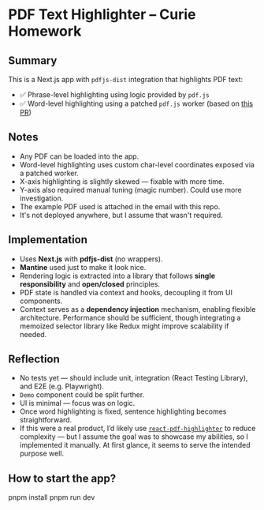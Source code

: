 # PDF Text Highlighter – Curie Homework

## Summary

This is a Next.js app with `pdfjs-dist` integration that highlights PDF text:

- ✅ Phrase-level highlighting using logic provided by `pdf.js`
- ✅ Word-level highlighting using a patched `pdf.js` worker (based on [this PR](https://github.com/mozilla/pdf.js/pull/18239/files#diff-cf40014d9c7d352f3ae212e7fffe5386decf96a10e53066a4d900c3eb8fc559eL2968))

## Notes

- Any PDF can be loaded into the app.
- Word-level highlighting uses custom char-level coordinates exposed via a patched worker.
- X-axis highlighting is slightly skewed — fixable with more time.
- Y-axis also required manual tuning (magic number). Could use more investigation.
- The example PDF used is attached in the email with this repo.
- It's not deployed anywhere, but I assume that wasn't required.

## Implementation

- Uses **Next.js** with **pdfjs-dist** (no wrappers).
- **Mantine** used just to make it look nice.
- Rendering logic is extracted into a library that follows **single responsibility** and **open/closed** principles.
- PDF state is handled via context and hooks, decoupling it from UI components.
- Context serves as a **dependency injection** mechanism, enabling flexible architecture. Performance should be sufficient, though integrating a memoized selector library like Redux might improve scalability if needed.

## Reflection

- No tests yet — should include unit, integration (React Testing Library), and E2E (e.g. Playwright).
- `Demo` component could be split further.
- UI is minimal — focus was on logic.
- Once word highlighting is fixed, sentence highlighting becomes straightforward.
- If this were a real product, I’d likely use [`react-pdf-highlighter`](https://github.com/agentcooper/react-pdf-highlighter) to reduce complexity — but I assume the goal was to showcase my abilities, so I implemented it manually. At first glance, it seems to serve the intended purpose well.

## How to start the app?

pnpm install
pnpm run dev
